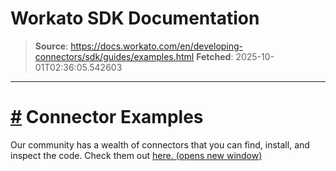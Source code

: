# Workato SDK Documentation

> **Source**: https://docs.workato.com/en/developing-connectors/sdk/guides/examples.html
> **Fetched**: 2025-10-01T02:36:05.542603

---

# [#](<#connector-examples>) Connector Examples

Our community has a wealth of connectors that you can find, install, and inspect the code. Check them out [here. (opens new window)](<https://app.workato.com/browse/connectors>)
